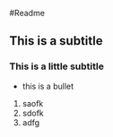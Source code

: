 #Readme

## This is a subtitle

### This is a little subtitle

* this is a bullet

1. saofk
2. sdofk
3. adfg